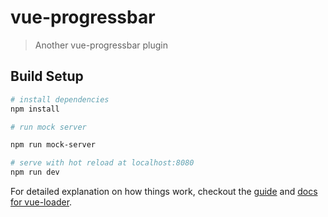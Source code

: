# vue-progressbar

> Another vue-progressbar plugin

## Build Setup

``` bash
# install dependencies
npm install

# run mock server

npm run mock-server

# serve with hot reload at localhost:8080
npm run dev


```

For detailed explanation on how things work, checkout the [guide](http://vuejs-templates.github.io/webpack/) and [docs for vue-loader](http://vuejs.github.io/vue-loader).
